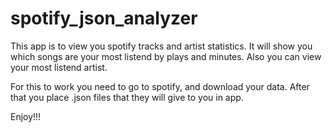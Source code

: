 # spotify_json_analyzer
This app is to view you spotify tracks and artist statistics.
It will show you which songs are your most listend by plays and minutes.
Also you can view your most listend artist.

For this to work you need to go to spotify, and download your data.
After that you place .json files that they will give to you in app.

Enjoy!!!
